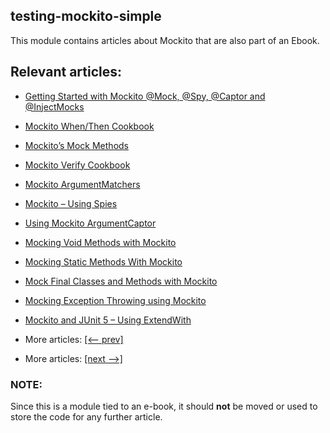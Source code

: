 ## testing-mockito-simple

This module contains articles about Mockito that are also part of an Ebook.

## Relevant articles:

- [Getting Started with Mockito @Mock, @Spy, @Captor and @InjectMocks](docs/Mockito_Annotation.md)
- [Mockito When/Then Cookbook](docs/Mockito_Behavior.md)
- [Mockito’s Mock Methods](docs/Mockito_Mock_Method.md)
- [Mockito Verify Cookbook](docs/Mockito_Verify.md)
- [Mockito ArgumentMatchers](docs/Mockito_ArgumentMatchers.md)
- [Mockito – Using Spies](docs/Mockito_Spy.md)
- [Using Mockito ArgumentCaptor](docs/Mockito_ArgumentCaptor.md)
- [Mocking Void Methods with Mockito](docs/Mockito_Void_Method.md)
- [Mocking Static Methods With Mockito](docs/Mockito_Static_Method.md)
- [Mock Final Classes and Methods with Mockito](docs/Mockito_Final.md)
- [Mocking Exception Throwing using Mockito](docs/Mockito_Exceptions.md)
- [Mockito and JUnit 5 – Using ExtendWith](docs/Mockito_Junit5_Extension.md)

- More articles: [[<-- prev]](../mockito-2/README.md)
- More articles: [[next -->]](../mockito-spring/README.md)

### NOTE:

Since this is a module tied to an e-book, it should **not** be moved or used to store the code for any further article.